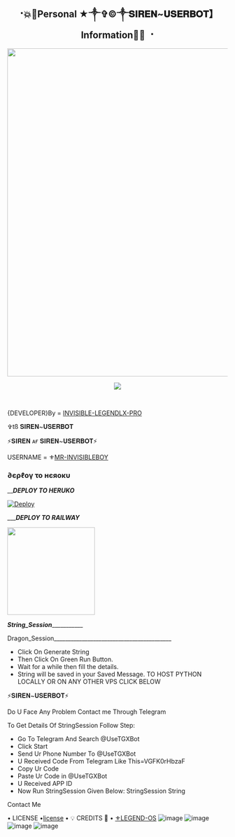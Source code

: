 <h2 align="center"><b> ⠐💥💫Personal ★༒✞︎©༒𝐒𝐈𝐑𝐄𝐍~𝐔𝐒𝐄𝐑𝐁𝐎𝐓】Information💫💥 ⠐ </b></h2>

<p align='Middle'><a href='https://t.me/MR_INVISIBLE_OFFICIAL'><img src='https://telegra.ph/file/dc6ca16cec3ca582ecc3f.jpg' width='750"'></a></p>

<p align="center">
  <img src="https://readme-typing-svg.herokuapp.com?color=F77247&width=420&lines=𝑨+We Love Python Invisible LegendLx+Bot~𝒅𝒆𝒗𝒆𝒍𝒐𝒑𝒆𝒓+𝒇𝒓𝒐𝒎+DILHI%E2%9C%8C%EF%B8%8F;PHP%2C+Linux%2C+Hack%2C+Telethon%2C+Pyrogram%2C+Python%2C+Java%2C+Linux%E2%9D%A4%EF%B8%8F">
</p> 
<br>


{DEVELOPER}By = [INVISIBLE-LEGENDLX-PRO](https://t.me/MR_INVISIBLE_OFFICIAL)


✞︎tß 𝐒𝐈𝐑𝐄𝐍~𝐔𝐒𝐄𝐑𝐁𝐎𝐓

⚡𝐒𝐈𝐑𝐄𝐍 ᴀғ 𝐒𝐈𝐑𝐄𝐍~𝐔𝐒𝐄𝐑𝐁𝐎𝐓⚡
 
USERNAME = ⚜[MR-INVISIBLEBOY](https://github.com/MR-INVISIBLEBOY)
<h3> ∂єρℓογ το нєяοκυ </h3>

_________DEPLOY TO HERUKO_______

[![Deploy](https://www.herokucdn.com/deploy/button.svg)](https://heroku.com/deploy?template=https://github.com/MR-INVISIBLEBOY/SIREN-USERBOT)

__________DEPLOY TO RAILWAY_______

<p><a href=https://github.com/MR-INVISIBLEBOY/SIRENUSERROBOOT> <img src="https://img.shields.io/badge/Deploy%20To%20Railway-blueviolet?style=for-the-badge&logo=railway" width="200""/></a></p>


_______________String_Session__________________________


Dragon_Session__________________________________________
- Click On Generate String
- Then Click On Green Run Button.
- Wait for a while then fill the details.
 - String will be saved in your Saved Message.
TO HOST PYTHON LOCALLY OR ON ANY OTHER VPS CLICK BELOW

⚡𝐒𝐈𝐑𝐄𝐍~𝐔𝐒𝐄𝐑𝐁𝐎𝐓⚡

Do U Face Any Problem Contact me Through Telegram

To Get Details Of StringSession Follow Step:
- Go To Telegram And Search @UseTGXBot
- Click Start
- Send Ur Phone Number To @UseTGXBot
- U Received Code From Telegram Like This=VGFK0rHbzaF
- Copy Ur Code
- Paste Ur Code in @UseTGXBot
- U Received APP ID
- Now Run StringSession Given Below:
StringSession
String

Contact Me

• LICENSE •[license](https://https://github.com/MR-INVISIBLEBOY/SIREN-USERBOT-V9.0.8/blob/master/LICENSE)
• 💡 CREDITS 💞 •
[⚜LEGEND-OS](https://github.com/MR-INVISIBLEBOY)
![image](https://user-images.githubusercontent.com/87700009/133560871-e318f78b-16e7-4fe5-ad57-f1661b99f576.png)
![image](https://user-images.githubusercontent.com/87700009/133560891-ca9899ed-d95c-4050-b50a-af67790020f5.png)
![image](https://user-images.githubusercontent.com/87700009/133560924-ac05edc1-43b8-4aa3-ab56-36661d5d5b5d.png)
![image](https://user-images.githubusercontent.com/87700009/133560910-6117ba9e-9165-4fd1-8fb2-4d1ecca3c20e.png)
